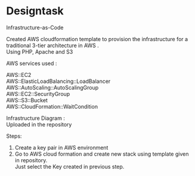 # Designtask
Infrastructure-as-Code  

Created AWS cloudformation template to provision the infrastructure for a traditional 3-tier architecture in AWS .   
Using PHP, Apache and S3 

AWS services used :   

AWS::EC2  
AWS::ElasticLoadBalancing::LoadBalancer  
AWS::AutoScaling::AutoScalingGroup  
AWS::EC2::SecurityGroup  
AWS::S3::Bucket  
AWS::CloudFormation::WaitCondition  

Infrastructure Diagram :  
Uploaded in the repository  

Steps:  
1. Create a key pair in AWS environment
2. Go to AWS cloud formation and create new stack using template given in repository.   
Just select the Key created in previous step.  



